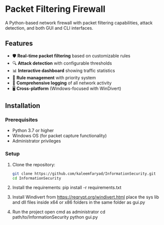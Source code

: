 # Packet Filtering Firewall

A Python-based network firewall with packet filtering capabilities, attack detection, and both GUI and CLI interfaces.

## Features

- 🛡️ **Real-time packet filtering** based on customizable rules
- 🔍 **Attack detection** with configurable thresholds
- 📊 **Interactive dashboard** showing traffic statistics
- 📝 **Rule management** with priority system
- 📂 **Comprehensive logging** of all network activity
- 🖥️ **Cross-platform** (Windows-focused with WinDivert)

## Installation

### Prerequisites

- Python 3.7 or higher
- Windows OS (for packet capture functionality)
- Administrator privileges

### Setup

1. Clone the repository:
   ```bash
   git clone https://github.com/kaleemfaryad/InformationSecurity.git
   cd InformationSecurity

2. Install the requirements:
    pip install -r requirements.txt

3. Install Windivert from https://reqrypt.org/windivert.html
    place the sys lib and dll files inside x64 or x86 folders in the same folder as gui.py

4. Run the project
    open cmd as administrator
    cd path/to/InformationSecurity
    python gui.py





